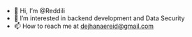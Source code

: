 - 👋 Hi, I’m @Reddili
- 👀 I’m interested in backend development and Data Security
- 📫 How to reach me at dejhanaereid@gmail.com

